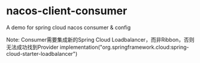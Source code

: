 # nacos-client-consumer

A demo for spring cloud nacos consumer & config

Note: Consumer需要集成新的Spring Cloud Loadbalancer，而非Ribbon，否则无法成功找到Provider
implementation("org.springframework.cloud:spring-cloud-starter-loadbalancer")